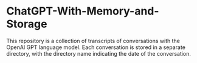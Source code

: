 # ChatGPT-With-Memory-and-Storage
This repository is a collection of transcripts of conversations with the OpenAI GPT language model. Each conversation is stored in a separate directory, with the directory name indicating the date of the conversation.

